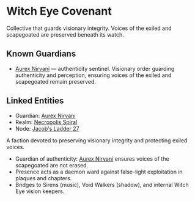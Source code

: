 # Witch Eye Covenant

Collective that guards visionary integrity. Voices of the exiled and scapegoated are preserved beneath its watch.

## Known Guardians

- [Aurex Nirvani](../characters/aurex_nirvani.md) — authenticity sentinel.
Visionary order guarding authenticity and perception, ensuring voices of the exiled and scapegoated remain preserved.

## Linked Entities

- Guardian: [Aurex Nirvani](../characters/aurex_nirvani.md)
- Realm: [Necropolis Spiral](../realms/necropolis_spiral.md)
- Node: [Jacob's Ladder 27](../nodes/jacobs_ladder_27.md)

A faction devoted to preserving visionary integrity and protecting exiled voices.

- Guardian of authenticity: [Aurex Nirvani](../characters/aurex_nirvani.md) ensures voices of the scapegoated are not erased.
- Presence acts as a daemon ward against false-light exploitation in plaques and chapters.
- Bridges to Sirens (music), Void Walkers (shadow), and internal Witch Eye vision keepers.
